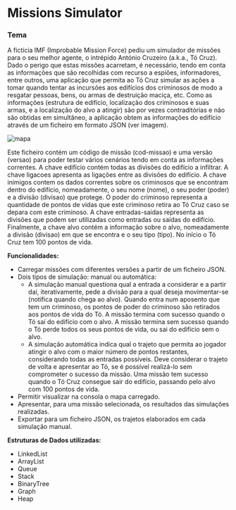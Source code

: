 # Missions Simulator

### **Tema**

A fictícia IMF (Improbable Mission Force) pediu um simulador de missões para o seu melhor agente, o intrépido António Cruzeiro (a.k.a., Tó Cruz). 
Dado o perigo que estas missões acarretam, é necessário, tendo em conta as informações que são recolhidas com recurso a espiões, informadores, entre outros, uma aplicação que permita ao Tó Cruz simular as ações a tomar quando tentar as incursões aos edifícios dos criminosos de modo a resgatar pessoas, bens, ou armas de destruição maciça, etc.
Como as informações (estrutura de edifício, localização dos criminosos e suas armas, e a localização do alvo a atingir) são por vezes contraditórias e não são obtidas em simultâneo,  a aplicação obtem as informações do edifício através de um ficheiro em formato JSON (ver imagem). 

![mapa](https://user-images.githubusercontent.com/72866928/155573838-7773f41b-2379-4149-89ff-6ad3e4bc1d43.jpg)

Este ficheiro contém um código de missão (cod-missao) e uma versão (versao) para poder testar vários cenários tendo em conta as informações correntes. A chave edifício contém todas as divisões do edifício a infiltrar. A chave ligacoes apresenta as ligações entre as divisões do edifício. A chave inimigos contem os dados correntes sobre os criminosos que se 
encontram dentro do edifício, nomeadamente, o seu nome (nome), o seu poder (poder) e a divisão (divisao) que protege. O poder do criminoso representa a quantidade de pontos de vidas que este criminoso retira ao Tó Cruz caso se depara com este criminoso. A chave entradas-saidas representa as divisões que podem ser utilizadas como entradas ou saídas do edifício. Finalmente, a chave alvo contém a informação sobre o alvo, nomeadamente a divisão (divisao) em que se encontra e o seu tipo (tipo). No início o Tó Cruz tem 100 pontos de vida.

**Funcionalidades:**

- Carregar missões com diferentes versões a partir de um ficheiro JSON.
- Dois tipos de simulação: manual ou automática:
  - A simulação manual questiona qual a entrada a considerar e a partir daí, iterativamente, pede a divisão para a qual deseja movimentar-se (notifica quando chega ao alvo). 
Quando entra num aposento que tem um criminoso, os pontos de poder do criminoso são retirados aos pontos de vida do Tó. A missão termina com sucesso quando o Tó saí do edifício com o alvo. A missão termina sem sucesso quando o Tó perde todos os seus pontos de vida, ou sai do edifício sem o alvo. 
  - A simulação automática indica qual o trajeto que permita ao jogador atingir o alvo com o maior número de pontos restantes, considerando todas as entradas possíveis. Deve considerar o trajeto de volta e apresentar ao Tó, se é possível realizá-lo sem comprometer o sucesso da missão. Uma missão tem sucesso quando o Tó Cruz consegue sair do edifício,  passando pelo alvo com 100 pontos de vida.
- Permitir visualizar na consola o mapa carregado. 
- Apresentar, para uma missão selecionada, os resultados das simulações realizadas.
- Exportar para um ficheiro JSON, os trajetos elaborados em cada simulação manual.

**Estruturas de Dados utilizadas:**

- LinkedList
- ArrayList
- Queue
- Stack
- BinaryTree
- Graph
- Heap
